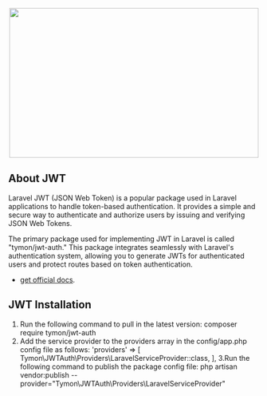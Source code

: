 <p align="center"><a href="https://laravel.com" target="_blank"><img height="300" width="500" src="https://cloud.githubusercontent.com/assets/1801923/9915273/119b9350-5cae-11e5-850b-c941cac60b32.png"/></a></p>


## About JWT


Laravel JWT (JSON Web Token) is a popular package used in Laravel applications to handle token-based authentication. It provides a simple and secure way to authenticate and authorize users by issuing and verifying JSON Web Tokens.

The primary package used for implementing JWT in Laravel is called "tymon/jwt-auth." This package integrates seamlessly with Laravel's authentication system, allowing you to generate JWTs for authenticated users and protect routes based on token authentication.

- [get official docs](https://jwt-auth.readthedocs.io/en/develop).

## JWT Installation
1. Run the following command to pull in the latest version:
        composer require tymon/jwt-auth
2. Add the service provider to the providers array in the config/app.php config file as follows:
        'providers' => [
        Tymon\JWTAuth\Providers\LaravelServiceProvider::class,
        ],
3.Run the following command to publish the package config file:
        php artisan vendor:publish --provider="Tymon\JWTAuth\Providers\LaravelServiceProvider"
